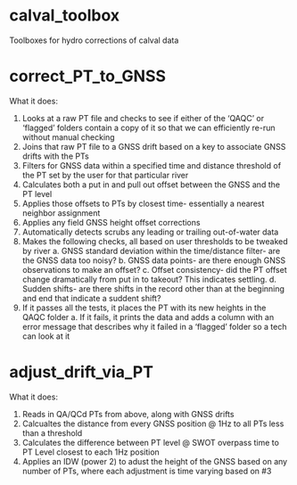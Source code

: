 # calval_toolbox
Toolboxes for hydro corrections of calval data

# correct_PT_to_GNSS

What it does:

1.	Looks at a raw PT file and checks to see if either of the ‘QAQC’ or ‘flagged’ folders contain a copy of it so that we can efficiently re-run without manual checking
2.	Joins that raw PT file to a GNSS drift based on a key to associate GNSS drifts with the PTs
3.	Filters for GNSS data within a specified time and distance threshold  of the PT set by the user for that particular river
4.	Calculates both a put in and pull out offset between the GNSS and the PT level
5.	Applies those offsets to PTs by closest time- essentially a nearest neighbor assignment
6.	Applies any field GNSS height offset corrections
7.	Automatically detects scrubs any leading or trailing out-of-water data
8.	Makes the following checks, all based on user thresholds to be tweaked by river
a.	GNSS standard deviation within the time/distance filter- are the GNSS data too noisy?
b.	GNSS data points- are there enough GNSS observations to make an offset?
c.	Offset consistency- did the PT offset change dramatically from put in to takeout? This indicates settling.
d.	Sudden shifts- are there shifts in the record other than at the beginning and end that indicate a suddent shift?
9.	If it passes all the tests, it places the PT with its new heights in the QAQC folder
a.	If it fails, it prints the data and adds a column with an error message that describes why it failed in a ‘flagged’ folder so a tech can look at it


# adjust_drift_via_PT

What it does:

1. Reads in QA/QCd PTs from above, along with GNSS drifts
2. Calcualtes the distance from every GNSS position @ 1Hz to all PTs less than a threshold
3. Calculates the difference between PT level @ SWOT overpass time to PT Level closest to each 1Hz position
4. Applies an IDW (power 2) to adust the height of the GNSS based on any number of PTs, where each adjustment is time varying based on #3
